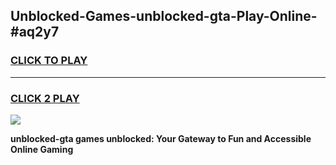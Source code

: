 
## Unblocked-Games-unblocked-gta-Play-Online-#aq2y7
<h3>
<a href="https://premium.freeplayer.one?title=unblocked-gta&ref=27F">CLICK TO PLAY</a></h3>
<hr>

<h3>
<a href="https://premium.freeplayer.one?title=unblocked-gta&ref=27F">CLICK 2 PLAY</a>
  
</h3>

<a href="https://premium.freeplayer.one?title=unblocked-gta&ref=27F"><img src="https://clearcache.store/games.png"></a>


**unblocked-gta games unblocked: Your Gateway to Fun and Accessible Online Gaming**
